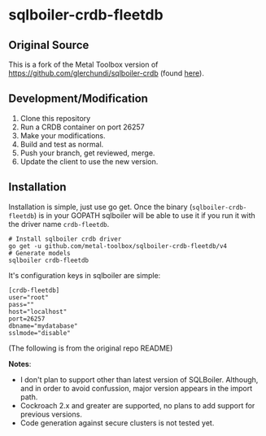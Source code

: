 # sqlboiler-crdb-fleetdb

## Original Source

This is a fork of the Metal Toolbox version of https://github.com/glerchundi/sqlboiler-crdb (found [here](https://github.com/infratographer/sqlboiler-crdb/v4)).

## Development/Modification
1. Clone this repository
2. Run a CRDB container on port 26257
3. Make your modifications.
4. Build and test as normal.
5. Push your branch, get reviewed, merge.
6. Update the client to use the new version.

## Installation

Installation is simple, just use go get. Once the binary (`sqlboiler-crdb-fleetdb`) is in your GOPATH sqlboiler will be able to use it if you run it with the driver name `crdb-fleetdb`.
```
# Install sqlboiler crdb driver
go get -u github.com/metal-toolbox/sqlboiler-crdb-fleetdb/v4
# Generate models
sqlboiler crdb-fleetdb
```
It's configuration keys in sqlboiler are simple:
```
[crdb-fleetdb]
user="root"
pass=""
host="localhost"
port=26257
dbname="mydatabase"
sslmode="disable"
```

(The following is from the original repo README)

**Notes**:
* I don't plan to support other than latest version of SQLBoiler.
Although, and in order to avoid confussion, major version appears in the import path.
* Cockroach 2.x and greater are supported, no plans to add support for previous versions.
* Code generation against secure clusters is not tested yet.
